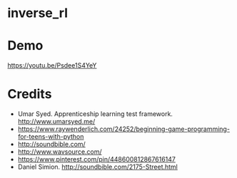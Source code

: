 # inverse_rl

# Demo
https://youtu.be/Psdee1S4YeY

# Credits
- Umar Syed. Apprenticeship learning test framework. http://www.umarsyed.me/
- https://www.raywenderlich.com/24252/beginning-game-programming-for-teens-with-python
- http://soundbible.com/
- http://www.wavsource.com/
- https://www.pinterest.com/pin/448600812867616147
- Daniel Simion. http://soundbible.com/2175-Street.html

